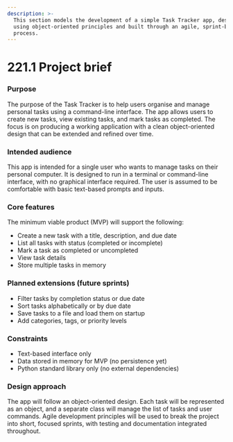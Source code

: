 ```yaml
---
description: >-
  This section models the development of a simple Task Tracker app, designed
  using object-oriented principles and built through an agile, sprint-based
  process.
---
```


# 221.1 Project brief

### **Purpose**

The purpose of the Task Tracker is to help users organise and manage personal tasks using a command-line interface. The app allows users to create new tasks, view existing tasks, and mark tasks as completed. The focus is on producing a working application with a clean object-oriented design that can be extended and refined over time.

### **Intended audience**

This app is intended for a single user who wants to manage tasks on their personal computer. It is designed to run in a terminal or command-line interface, with no graphical interface required. The user is assumed to be comfortable with basic text-based prompts and inputs.

### **Core features**

The minimum viable product (MVP) will support the following:

* Create a new task with a title, description, and due date
* List all tasks with status (completed or incomplete)
* Mark a task as completed or uncompleted
* View task details
* Store multiple tasks in memory

### **Planned extensions (future sprints)**

* Filter tasks by completion status or due date
* Sort tasks alphabetically or by due date
* Save tasks to a file and load them on startup
* Add categories, tags, or priority levels

### **Constraints**

* Text-based interface only
* Data stored in memory for MVP (no persistence yet)
* Python standard library only (no external dependencies)

### **Design approach**

The app will follow an object-oriented design. Each task will be represented as an object, and a separate class will manage the list of tasks and user commands. Agile development principles will be used to break the project into short, focused sprints, with testing and documentation integrated throughout.

